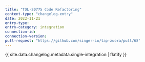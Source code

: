 ```yaml
---
title: "TDL-20775 Code Refactoring"
content-type: "changelog-entry"
date: 2022-11-21
entry-type: 
entry-category: integration
connection-id: 
connection-version: 
pull-request: "https://github.com/singer-io/tap-zuora/pull/68"
---
```

{{ site.data.changelog.metadata.single-integration | flatify }}
